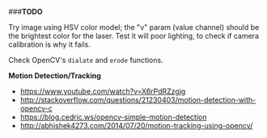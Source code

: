 ###**TODO**



Try image using HSV color model; the "v" param (value channel) should be the brightest color for the laser.  Test it will poor lighting, to check if camera calibration is why it fails.

Check OpenCV's ```dialate``` and ```erode``` functions.

**Motion Detection/Tracking**
- https://www.youtube.com/watch?v=X6rPdRZzgjg
- http://stackoverflow.com/questions/21230403/motion-detection-with-opencv-c
- https://blog.cedric.ws/opencv-simple-motion-detection
- http://abhishek4273.com/2014/07/20/motion-tracking-using-opencv/
